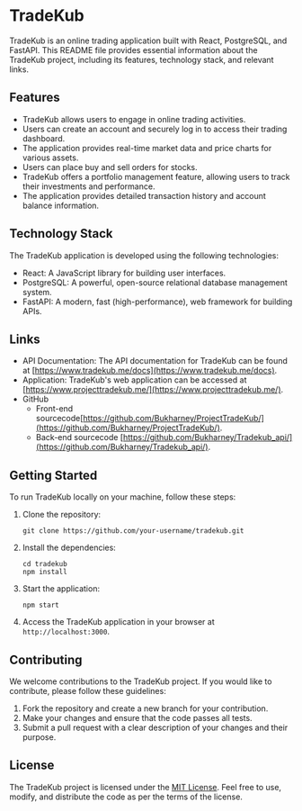 # TradeKub

TradeKub is an online trading application built with React, PostgreSQL, and FastAPI. This README file provides essential information about the TradeKub project, including its features, technology stack, and relevant links.

## Features

- TradeKub allows users to engage in online trading activities.
- Users can create an account and securely log in to access their trading dashboard.
- The application provides real-time market data and price charts for various assets.
- Users can place buy and sell orders for stocks.
- TradeKub offers a portfolio management feature, allowing users to track their investments and performance.
- The application provides detailed transaction history and account balance information.

## Technology Stack

The TradeKub application is developed using the following technologies:

- React: A JavaScript library for building user interfaces.
- PostgreSQL: A powerful, open-source relational database management system.
- FastAPI: A modern, fast (high-performance), web framework for building APIs.

## Links

- API Documentation: The API documentation for TradeKub can be found at [https://www.tradekub.me/docs](https://www.tradekub.me/docs).
- Application: TradeKub's web application can be accessed at [https://www.projecttradekub.me/](https://www.projecttradekub.me/).
- GitHub
   - Front-end sourcecode[https://github.com/Bukharney/ProjectTradeKub/](https://github.com/Bukharney/ProjectTradeKub/).
   - Back-end sourcecode [https://github.com/Bukharney/Tradekub_api/](https://github.com/Bukharney/Tradekub_api/).

## Getting Started

To run TradeKub locally on your machine, follow these steps:

1. Clone the repository: 
   ```
   git clone https://github.com/your-username/tradekub.git
   ```

2. Install the dependencies:
   ```
   cd tradekub
   npm install
   ```

3. Start the application:
   ```
   npm start
   ```

4. Access the TradeKub application in your browser at `http://localhost:3000`.

## Contributing

We welcome contributions to the TradeKub project. If you would like to contribute, please follow these guidelines:

1. Fork the repository and create a new branch for your contribution.
2. Make your changes and ensure that the code passes all tests.
3. Submit a pull request with a clear description of your changes and their purpose.

## License

The TradeKub project is licensed under the [MIT License](LICENSE). Feel free to use, modify, and distribute the code as per the terms of the license.
